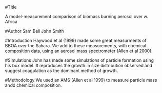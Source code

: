 #Title

A model-measurement comparison of biomass burning aerosol over w. Africa


#Author
Sam Bell
John Smith

#Introduction
Haywood et al (1999) made some great measurments of BBOA over the Sahara. We add to these measurements, with chemical composition data, using an aerosol mass spectrometer (Allen et al 2000). 

#Simulations
John has made some simulations of particle formation using his box model. It reproduces the growth in size distribution observed and suggest coagulation as the dominant method of growth.

#Methodology
We used an AMS (Allen et al 1999) to measure particle mass andd chemical composition. 